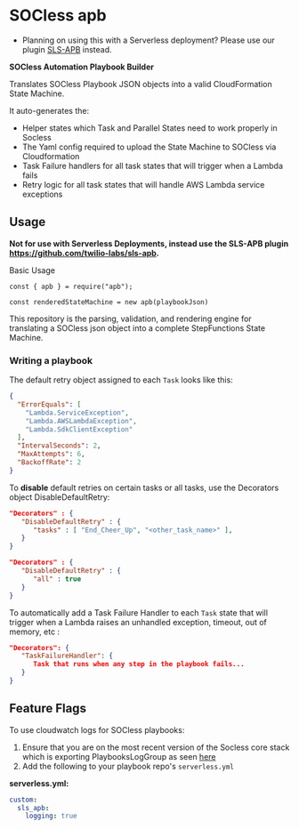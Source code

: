 # SOCless apb

- Planning on using this with a Serverless deployment? Please use our plugin [SLS-APB](https://github.com/twilio-labs/sls-apb) instead.

**SOCless Automation Playbook Builder**

Translates SOCless Playbook JSON objects into a valid CloudFormation State Machine.

It auto-generates the:

- Helper states which Task and Parallel States need to work properly in Socless
- The Yaml config required to upload the State Machine to SOCless via Cloudformation
- Task Failure handlers for all task states that will trigger when a Lambda fails
- Retry logic for all task states that will handle AWS Lambda service exceptions

## Usage

**Not for use with Serverless Deployments, instead use the SLS-APB plugin https://github.com/twilio-labs/sls-apb.**

Basic Usage

```
const { apb } = require("apb");

const renderedStateMachine = new apb(playbookJson)
```

This repository is the parsing, validation, and rendering engine for translating a SOCless json object into a complete StepFunctions State Machine.

### Writing a playbook

The default retry object assigned to each `Task` looks like this:

```json
{
  "ErrorEquals": [
    "Lambda.ServiceException",
    "Lambda.AWSLambdaException",
    "Lambda.SdkClientException"
  ],
  "IntervalSeconds": 2,
  "MaxAttempts": 6,
  "BackoffRate": 2
}
```

To **disable** default retries on certain tasks or all tasks, use the Decorators object DisableDefaultRetry:

```json
"Decorators" : {
   "DisableDefaultRetry" : {
      "tasks" : [ "End_Cheer_Up", "<other_task_name>" ],
   }
}
```

```json
"Decorators" : {
   "DisableDefaultRetry" : {
      "all" : true
   }
}
```

To automatically add a Task Failure Handler to each `Task` state that will trigger when a Lambda raises an unhandled exception, timeout, out of memory, etc :

```json
"Decorators": {
   "TaskFailureHandler": {
      Task that runs when any step in the playbook fails...
   }
}
```

## Feature Flags

To use cloudwatch logs for SOCless playbooks:

1. Ensure that you are on the most recent version of the Socless core stack which is exporting PlaybooksLogGroup as seen [here]()
2. Add the following to your playbook repo's `serverless.yml`

**serverless.yml:**

```yaml
custom:
  sls_apb:
    logging: true
```
